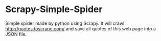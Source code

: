 # Scrapy-Simple-Spider
Simple spider made by python using Scrapy. It will crawl http://quotes.toscrape.com/ and save all quotes of this web page into a JSON file.

